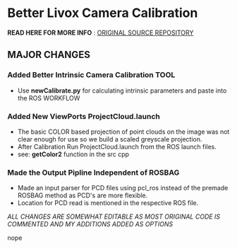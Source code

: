 # Better Livox Camera Calibration 


__READ HERE FOR MORE INFO__ : [ORIGINAL SOURCE REPOSITORY](https://github.com/Livox-SDK/livox_camera_lidar_calibration) 


## MAJOR CHANGES 
### Added Better Intrinsic Camera Calibration TOOL 
- Use __newCalibrate.py__ for calculating intrinsic parameters and paste into the ROS WORKFLOW 
### Added New ViewPorts ProjectCloud.launch
- The basic COLOR based projection of point clouds on the image was not clear enough for use so we build a scaled greyscale projection. 
- After Calibration Run ProjectCloud.launch from the ROS launch files. 
- see: __getColor2__ function in the src cpp 
### Made the Output Pipline Independent of ROSBAG 
- Made an input parser for PCD files using pcl_ros instead of the premade ROSBAG method as PCD's are more flexible. 
- Location for PCD read is mentioned in the respective ROS file. 


_ALL CHANGES ARE SOMEWHAT EDITABLE AS MOST ORIGINAL CODE IS COMMENTED AND MY ADDITIONS ADDED AS OPTIONS_

nope
